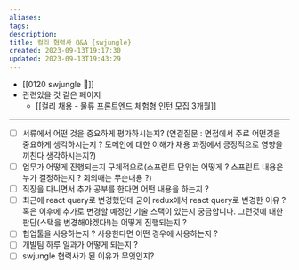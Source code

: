 ```yaml
---
aliases: 
tags: 
description:
title: 컬리 협력사 Q&A {swjungle}
created: 2023-09-13T19:17:30
updated: 2023-09-13T19:43:29
---
```

- [[0120 swjungle 🤖]]
- 관련있을 것 같은 페이지
	- [[컬리 채용 -  물류 프론트엔드 체험형 인턴 모집 3개월]]
---
- [ ] 서류에서 어떤 것을 중요하게 평가하시는지? (연결질문 : 면접에서 주로 어떤것을 중요하게 생각하시는지 ? 도메인에 대한 이해가 채용 과정에서 긍정적으로 영향을 끼친다 생각하시는지?)
- [ ] 업무가 어떻게 진행되는지 구체적으로(스프린트 단위는 어떻게 ? 스프린트 내용은 누가 결정하는지 ? 회의때는 무슨내용 ?)
- [ ] 직장을 다니면서 추가 공부를 한다면 어떤 내용을 하는지 ?
- [ ] 최근에 react query로 변경했던데 굳이 redux에서 react query로 변경한 이유 ? 혹은 이후에 추가로 변경할 예정인 기술 스택이 있는지 궁금합니다. 그런것에 대한 판단(스택을 변경해야겠다!)는 어떻게 진행되는지 ?
- [ ] 협업툴을 사용하는지 ? 사용한다면 어떤 경우에 사용하는지 ?
- [ ] 개발팀 하루 일과가 어떻게 되는지 ?
- [ ] swjungle 협력사가 된 이유가 무엇인지?
